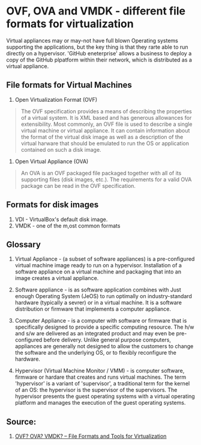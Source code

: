 # OVF, OVA and VMDK - different file formats for virtualization

Virtual appliances may or may-not have full blown Operating systems supporting the applications, but the key thing is that they rarte able to run directly on a hypervisor. 'GitHub eneterprise' allows a business to deploy a copy of the GitHub plpatform within their network, which is distributed as a virtual appliance.

## File formats for Virtual Machines

1. Open Virtualization Format (OVF) <br>
> The OVF specification provides a means of describing the properties of a virtual system. It is XML based and has generous allowances for extensibility. Most commonly, an OVF file is used to describe a single virtual machine or virtual appliance. It can contain information about the format of the virtual disk image as well as a description of the virtual harware that should be emulated to run the OS or application contained on such a disk image.

1. Open Virtual Appliance (OVA) <br>
> An OVA is an OVF packaged file packaged together with all of its supporting files (disk images, etc.). The requirements for a valid OVA package can be read in the OVF specification.

## Formats for disk images
1. VDI - VirtualBox's default disk image.
1. VMDK - one of the m,ost common formats


## Glossary

1. Virtual Appliance - (a subset of software appliances) is a pre-configured virtual machine image ready to run on a hypervisor. Installation of a software appliance on a virtual machine and packaging that into an image creates a virtual appliance.

1. Software appliance - is as software application combines with Just enough Operating System (JeOS) to run optimally on industry-standard hardware (typically a sevrer) or in a virtual machine. It is a software distribution or firmware that implements a computer appliance.

1. Computer Appliance - is a computer with software or firmware that is specifically designed to provide a specific computing resource. The h/w and s/w are delivered as an integrated product and may even be pre-configured before delivery. Unlike general purpose computers, appliances are generally not designed to allow the customers to change the software and the underlying OS, or to flexibly reconfigure the hardware.

1. Hypervisor (Virtual Machine Monitor / VMM) - is computer software, firmware or hardare that creates and runs virtual machines. The term 'hypervisor' is a variant of 'supervisor', a traditional term for the kernel of an OS: the hypervisor is the supervisor of the supervisors. The hypervisor presents the guest operating systems with a virtual operating platform and manages the execution of the guest operating systems.

## Source:
1. [OVF? OVA? VMDK? – File Formats and Tools for Virtualization](https://spin.atomicobject.com/2013/06/03/ovf-virtual-machine/)